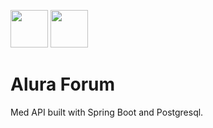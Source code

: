 <img src="https://cdn.jsdelivr.net/gh/devicons/devicon/icons/spring/spring-original-wordmark.svg" width="60" height="60" />   <img src="https://cdn.jsdelivr.net/gh/devicons/devicon/icons/mysql/mysql-original.svg" width="60" height="60" />
          

# Alura Forum

Med API built with Spring Boot and Postgresql.
